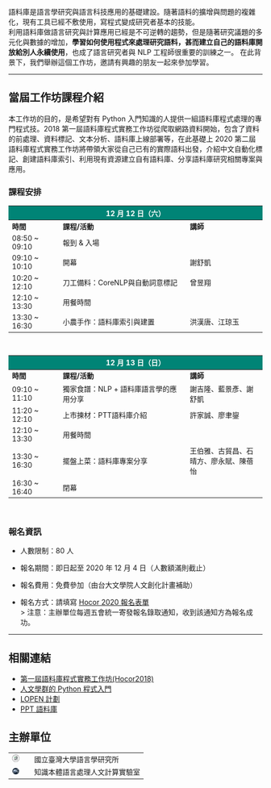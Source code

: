 語料庫是語言學研究與語言科技應用的基礎建設。隨著語料的擴增與問題的複雜化，現有工具已經不敷使用，寫程式變成研究者基本的技能。   
利用語料庫做語言研究與計算應用已經是不可逆轉的趨勢，但是隨著研究議題的多元化與數據的增加，**學習如何使用程式來處理研究語料，甚而建立自己的語料庫開放給別人永續使用**，也成了語言研究者與 NLP 工程師很重要的訓練之一。 在此背景下，我們舉辦這個工作坊，邀請有興趣的朋友一起來參加學習。  
 
---
## 當屆工作坊課程介紹
本工作坊的目的，是希望對有 Python 入門知識的人提供一組語料庫程式處理的專門程式技。2018 第一屆語料庫程式實務工作坊從爬取網路資料開始，包含了資料的前處理、資料標記、文本分析、語料庫上線部署等，在此基礎上 2020 第二屆語料庫程式實務工作坊將帶領大家從自己已有的實際語料出發，介紹中文自動化標記、創建語料庫索引、利用現有資源建立自有語料庫、分享語料庫研究相關專案與應用。

### 課程安排
<table style="width: 100%;">
    <colgroup>
       <col span="1" style="width: 20%;">
       <col span="1" style="width: 50%;">
       <col span="1" style="width: 30%;">
    </colgroup> 
    <thead style="background-color:#008476; color:white;">
        <tr>
            <th colspan="3"> 12 月 12 日（六） </th>
        </tr>
    </thead>
    <tbody>
        <tr style="font-weight: bold;">
            <td>時間</td>
            <td>課程/活動</td>
            <td>講師</td>
        </tr>
        <tr>
            <td>08:50 ~ 09:10</td>
            <td colspan="2">報到 & 入場</td>
        </tr>
        <tr>
            <td>09:10 ~ 10:10</td>
            <td>開幕</td>
            <td>謝舒凱</td>
        </tr>
        <tr>
            <td>10:20 ~ 12:10</td>
            <td>刀工備料：CoreNLP與自動詞意標記</td>
            <td>曾昱翔</td>
        </tr>
        <tr>
            <td>12:10 ~ 13:30</td>
            <td colspan="2">用餐時間</td>
        </tr>
        <tr>
            <td>13:30 ~ 16:30</td>
            <td>小農手作：語料庫索引與建置</td>
            <td>洪漢唐、江琼玉</td>
        </tr>
    </tbody>
</table>

<br/>
<table style="width: 100%;">
    <colgroup>
       <col span="1" style="width: 20%;">
       <col span="1" style="width: 50%;">
       <col span="1" style="width: 30%;">
    </colgroup> 
    <thead style="background-color:#008476; color:white;">
        <tr>
            <th colspan="3"> 12 月 13 日（日） </th>
        </tr>
    </thead>
    <tbody>
        <tr style="font-weight: bold;">
            <td>時間</td>
            <td>課程/活動</td>
            <td>講師</td>
        </tr>
        <tr>
            <td>09:10 ~ 11:10</td>
            <td>獨家食譜：NLP + 語料庫語言學的應用分享</td>
            <td>謝吉隆、藍景彥、謝舒凱</td>
        </tr>
        <tr>
            <td>11:20 ~ 12:10</td>
            <td>上市揀材：PTT語料庫介紹</td>
            <td>許家誠、廖聿鋆</td>
        </tr>
        <tr>
            <td>12:10 ~ 13:30</td>
            <td colspan="2">用餐時間</td>
        </tr>
        <tr>
            <td>13:30 ~ 16:30</td>
            <td>擺盤上菜：語料庫專案分享</td>
            <td>王伯雅、古貿昌、石晴方、廖永賦、陳蓓怡</td>
        </tr>
        <tr>
            <td>16:30 ~ 16:40</td>
            <td colspan="2">閉幕</td>
        </tr>
    </tbody>
</table>
<br/>

### 報名資訊
- 人數限制：80 人 

- 報名期間：即日起至 2020 年 12 月 4 日（人數額滿則截止）

- 報名費用：免費參加（由台大文學院人文創化計畫補助）

- 報名方式：請填寫 [Hocor 2020 報名表單](https://forms.gle/f326Yb5Jxpcr9FwV8)  
        > 注意：主辦單位每週五會統一寄發報名錄取通知，收到該通知方為報名成功。

---
## 相關連結
- [第一屆語料庫程式實務工作坊(Hocor2018)](http://lope.linguistics.ntu.edu.tw/hocor2018/)
- [人文學群的 Python 程式入門](https://lopentu.github.io/PythonForHumanities/)
- [LOPEN 計劃](https://lopen.linguistics.ntu.edu.tw/)
- [PPT 語料庫](http://140.112.147.132:9898/)

## 主辦單位
<table style="border: none;">
    <tr>
        <td><img src="images/gillogo.png" style="width: 30px; object-fit: contain; max-width:50%;"></td>
        <td>國立臺灣大學語言學研究所</td>
    </tr>
    <tr>
        <td><img src="images/lopelogo.png" style="width: 30px; object-fit: contain; max-width:50%;"></td>
        <td>知識本體語言處理人文計算實驗室</td>
    </tr>
</table>


